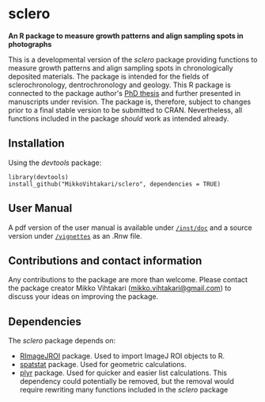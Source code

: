 sclero
======
**An R package to measure growth patterns and align sampling spots in photographs**

This is a developmental version of the *sclero* package providing functions to measure growth patterns and align sampling spots in chronologically deposited materials. The package is intended for the fields of sclerochronology, dentrochronology and geology. This R package is connected to the package author's [PhD thesis][thesis] and further presented in manuscripts under revision. The package is, therefore, subject to changes prior to a final stable version to be submitted to CRAN. Nevertheless, all functions included in the package *should* work as intended already.

Installation
-------
Using the *devtools* package:
```{r}
library(devtools)
install_github("MikkoVihtakari/sclero", dependencies = TRUE)
```

User Manual
-------
A pdf version of the user manual is available under [`/inst/doc`][doc] and a source version under [`/vignettes`][vignettes] as an .Rnw file.

Contributions and contact information
-------
Any contributions to the package are more than welcome. Please contact the package creator Mikko Vihtakari (<mikko.vihtakari@gmail.com>) to discuss your ideas on improving the package.

Dependencies
--------
The *sclero* package depends on:
- [RImageJROI][RImageJROI] package. Used to import ImageJ ROI objects to R.
- [spatstat][spatstat] package. Used for geometric calculations.
- [plyr][plyr] package. Used for quicker and easier list calculations. This dependency could potentially be removed, but the removal would require rewriting many functions included in the *sclero* package

[RImageJROI]: https://github.com/davidcsterratt/RImageJROI
[spatstat]: http://cran.r-project.org/web/packages/spatstat/index.html
[plyr]: https://github.com/hadley/plyr
[doc]: https://github.com/MikkoVihtakari/sclero/tree/master/inst/doc
[vignettes]: https://github.com/MikkoVihtakari/sclero/tree/master/vignettes
[thesis]: http://hdl.handle.net/10037/7152
